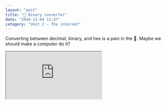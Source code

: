 ```yaml
---
layout: "post"
title: "🔀 Binary converter"
date: "2016-11-04 11:47"
category: "Unit 2 – The internet"
---
```


Converting between decimal, binary, and hex is a pain in the 🍑. Maybe we should make a computer do it?

<iframe src="http://alpha.editor.p5js.org/embed/Bkip2COeg"></iframe>
